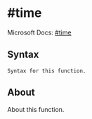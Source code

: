 # \#time

Microsoft Docs: [\#time](https://docs.microsoft.com/en-us/powerquery-m/sharptime)

## Syntax

```
Syntax for this function.
```

## About

About this function.

